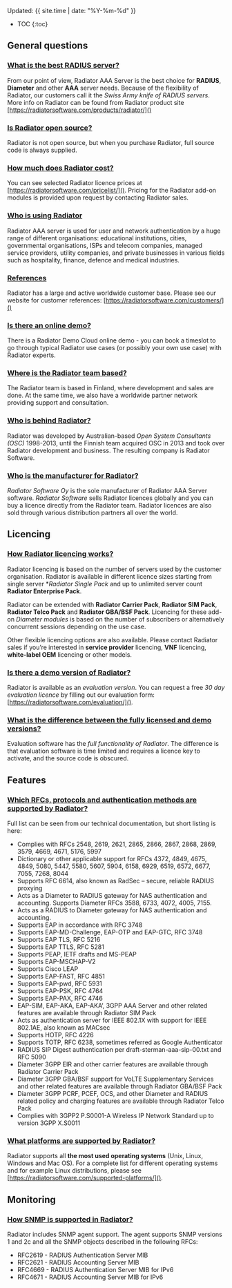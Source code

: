 ---
---

Updated: {{ site.time | date: "%Y-%m-%d" }}

- TOC
{:toc}

## General questions

### [What is the best RADIUS server?](#what-is-the-best-radius-server)

From our point of view, Radiator AAA Server is the best choice for **RADIUS**, **Diameter** and other **AAA** server needs. Because of the flexibility of Radiator, our customers call it the *Swiss Army knife of RADIUS servers*. More info on Radiator can be found from Radiator product site [https://radiatorsoftware.com/products/radiator/]()

### [Is Radiator open source?](#is-radiator-open-source)

Radiator is not open source, but when you purchase Radiator, full source code is always supplied.

### [How much does Radiator cost?](#how-much-does-radiator-cost)

You can see selected Radiator licence prices at [https://radiatorsoftware.com/pricelist/](). Pricing for the Radiator add-on modules is provided upon request by contacting Radiator sales.

### [Who is using Radiator](#who-is-using-radiator)

Radiator AAA server is used for user and network authentication by a huge range of different organisations: educational institutions, cities, governmental organisations, ISPs and telecom companies, managed service providers, utility companies, and private businesses in various fields such as hospitality, finance, defence and medical industries.

### [References](#references)

Radiator has a large and active worldwide customer base. Please see our website for customer references: [https://radiatorsoftware.com/customers/]()


### [Is there an online demo?](#is-there-an-online-demo)

There is a Radiator Demo Cloud online demo - you can book a timeslot to go through typical Radiator use cases (or possibly your own use case) with Radiator experts.

### [Where is the Radiator team based?](#where-is-the-radiator-team-based)

The Radiator team is based in Finland, where development and sales are done. At the same time, we also have a worldwide partner network providing support and consultation.

### [Who is behind Radiator?](#who-is-behind-radiator)

Radiator was developed by Australian-based *Open System Consultants (OSC)* 1998-2013, until the Finnish team acquired OSC in 2013 and took over Radiator development and business. The resulting company is Radiator Software.

### [Who is the manufacturer for Radiator?](#who-is-the-manufacturer-for-radiator)

*Radiator Software Oy* is the sole manufacturer of Radiator AAA Server software. *Radiator Software* sells Radiator licences globally and you can buy a licence directly from the Radiator team. Radiator licences are also sold through various distribution partners all over the world.


## Licencing

### [How Radiator licencing works?](#how-radiator-licencing-works)

Radiator licencing is based on the number of servers used by the customer organisation. Radiator is available in different licence sizes starting from single server **Radiator Single Pack* and up to unlimited server count **Radiator Enterprise Pack**.

Radiator can be extended with **Radiator Carrier Pack**, **Radiator SIM Pack**, **Radiator Telco Pack** and **Radiator GBA/BSF Pack**. Licencing for these add-on *Diameter modules* is based on the number of subscribers or alternatively concurrent sessions depending on the use case. 

Other flexible licencing options are also available. Please contact Radiator sales if you’re interested in **service provider** licencing, **VNF** licencing, **white-label OEM** licencing or other models.

### [Is there a demo version of Radiator?](#is-there-a-demo-version-of-radiator)

Radiator is available as an *evaluation version*. You can request a free *30 day evaluation licence* by filling out our evaluation form: [https://radiatorsoftware.com/evaluation/]().

### [What is the difference between the fully licensed and demo versions?](#what-is-the-difference-between-the-fully-licensed-and-demo-versions)

Evaluation software has the *full functionality of Radiator*. The difference is that evaluation software is time limited and requires a licence key to activate, and the source code is obscured.

## Features

### [Which RFCs, protocols and authentication methods are supported by Radiator?](#which-rfcs-protocols-and-authentication-methods-are-supported-by-radiator)

Full list can be seen from our technical documentation, but short listing is here:

- Complies with RFCs 2548, 2619, 2621, 2865, 2866, 2867, 2868, 2869, 3579, 4669, 4671, 5176, 5997
- Dictionary or other applicable support for RFCs 4372, 4849, 4675, 4849, 5080, 5447, 5580, 5607, 5904, 6158, 6929, 6519, 6572, 6677, 7055, 7268, 8044
- Supports RFC 6614, also known as RadSec – secure, reliable RADIUS proxying
- Acts as a Diameter to RADIUS gateway for NAS authentication and accounting. Supports Diameter RFCs 3588, 6733, 4072, 4005, 7155.
- Acts as a RADIUS to Diameter gateway for NAS authentication and accounting.
- Supports EAP in accordance with RFC 3748
- Supports EAP-MD-Challenge, EAP-OTP and EAP-GTC, RFC 3748
- Supports EAP TLS, RFC 5216
- Supports EAP TTLS, RFC 5281
- Supports PEAP, IETF drafts and MS-PEAP
- Supports EAP-MSCHAP-V2
- Supports Cisco LEAP
- Supports EAP-FAST, RFC 4851
- Supports EAP-pwd, RFC 5931
- Supports EAP-PSK, RFC 4764
- Supports EAP-PAX, RFC 4746
- EAP-SIM, EAP-AKA, EAP-AKA’, 3GPP AAA Server and other related features are available through Radiator SIM Pack
- Acts as authentication server for IEEE 802.1X with support for IEEE 802.1AE, also known as MACsec
- Supports HOTP, RFC 4226
- Supports TOTP, RFC 6238, sometimes referred as Google Authenticator
- RADIUS SIP Digest authentication per draft-sterman-aaa-sip-00.txt and RFC 5090
- Diameter 3GPP EIR and other carrier features are available through Radiator Carrier Pack
- Diameter 3GPP GBA/BSF support for VoLTE Supplementary Services and other related features are available through Radiator GBA/BSF Pack
- Diameter 3GPP PCRF, PCEF, OCS, and other Diameter and RADIUS related policy and charging features are available through Radiator Telco Pack
- Complies with 3GPP2 P.S0001-A Wireless IP Network Standard up to version 3GPP X.S0011

### [What platforms are supported by Radiator?](#what-platforms-are-supported-by-radiator)

Radiator supports all **the most used operating systems** (Unix, Linux, Windows and Mac OS). For a complete list for different operating systems and for example Linux distributions, please see [https://radiatorsoftware.com/supported-platforms/]().

## Monitoring
### [How SNMP is supported in Radiator?](#monitoring-snmp)
Radiator includes SNMP agent support. The agent supports SNMP versions 1 and 2c and all the SNMP objects described in the following RFCs:

- RFC2619 - RADIUS Authentication Server MIB
- RFC2621 - RADIUS Accounting Server MIB
- RFC4669 - RADIUS Authentication Server MIB for IPv6
- RFC4671 - RADIUS Accounting Server MIB for IPv6
